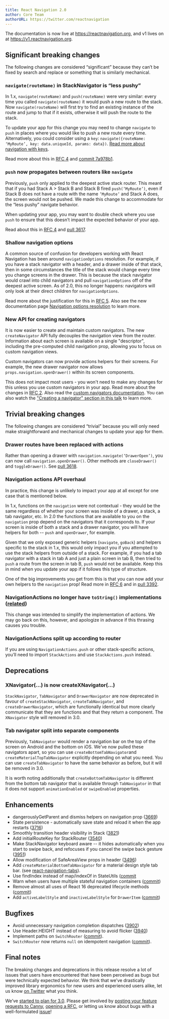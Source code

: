 ```yaml
---
title: React Navigation 2.0
author: Core Team
authorURL: https://twitter.com/reactnavigation
---
```


The documentation is now live at https://reactnavigation.org, and v1 lives on at https://v1.reactnavigation.org. 

## Significant breaking changes

The following changes are considered “significant” because they can’t be fixed by search and replace or something that is similarly mechanical.

### `navigate(routeName)` in StackNavigator is “less pushy”

In 1.x, `navigate(routeName)` and `push(routeName)` were very similar: every time you called `navigate(routeName)` it would push a new route to the stack. Now `navigate(routeName)` will first try to find an existing instance of the route and jump to that if it exists, otherwise it will push the route to the stack.

To update your app for this change you may need to change `navigate` to `push` in places where you would like to push a new route every time. Alternatively, you could consider using a `key`: `navigate({routeName: ‘MyRoute’, key: data.uniqueId, params: data})`. [Read more about navigation with keys](https://reactnavigation.org/docs/en/navigation-key.html).

Read more about this in [RFC 4](https://github.com/react-navigation/rfcs/blob/master/text/0004-less-pushy-navigate.md) and [commit 7a978b1](https://github.com/react-navigation/react-navigation/commit/7a978b1087ff3acc7dd71267bd900d15c932d7cc).

### `push` now propagates between routers like `navigate`

Previously, `push` only applied to the deepest active stack router. This meant that if you had Stack A > Stack B and Stack B fired `push(‘MyRoute’)`, even if Stack B does not have a route with the name `’MyRoute’` and Stack A does, the screen would not be pushed. We made this change to accommodate for the “less pushy” navigate behavior.

When updating your app, you may want to double check where you use `push` to ensure that this doesn’t impact the expected behavior of your app.

Read about this in [RFC 4](https://github.com/react-navigation/rfcs/blob/master/text/0004-less-pushy-navigate.md#drawbacks) and [pull 3617](https://github.com/react-navigation/react-navigation/pull/3617).

### Shallow navigation options

A common source of confusion for developers working with React Navigation has been around `navigationOptions` resolution. For example, if you have a stack navigator with a header, and a drawer inside of that stack, then in some circumstances the title of the stack would change every time you change screens in the drawer. This is because the stack navigator would crawl into child navigators and pull `navigationOptions` off of the deepest active screen. As of 2.0, this no longer happens: navigators will only look at their direct children for `navigationOptions`.

Read more about the justification for this in [RFC 5](https://github.com/react-navigation/rfcs/blob/master/text/0005-shallow-navigation-options.md). Also see the new documentation page [Navigation options resolution](https://reactnavigation.org/docs/en/navigation-options-resolution.html) to learn more.

### New API for creating navigators

It is now easier to create and maintain custom navigators. The new `createNavigator` API fully decouples the navigation view from the router. Information about each screen is available on a single "descriptor", including the pre-computed child navigation prop, allowing you to focus on custom navigation views.

Custom navigators can now provide actions helpers for their screens. For example, the new drawer navigator now allows `props.navigation.openDrawer()` within its screen components.

This does not impact most users - you won't need to make any changes for this unless you use custom navigators in your app. Read more about the changes in [RFC 2](https://github.com/react-navigation/rfcs/blob/master/text/0002-navigator-view-api.md). Also read the [custom navigators documentation](https://reactnavigation.org/docs/en/custom-navigators.html). You can also watch the ["Creating a navigator" section in this talk](https://youtu.be/wJJZ9Od8MjM?t=1215) to learn more. 

## Trivial breaking changes

The following changes are considered “trivial” because you will only need make straightforward and mechanical changes to update your app for them.

### Drawer routes have been replaced with actions

Rather than opening a drawer with `navigation.navigate(‘DrawerOpen’)`, you can now call `navigation.openDrawer()`. Other methods are `closeDrawer()` and `toggleDrawer()`.  See [pull 3618](https://github.com/react-navigation/react-navigation/pull/3618).

### Navigation actions API overhaul

In practice, this change is unlikely to impact your app at all except for one case that is mentioned below.

In 1.x, functions on the `navigation` were not contextual - they would be the same regardless of whether your screen was inside of a drawer, a stack, a tab navigator, etc. In 2.0 the functions that are available to you on the `navigation` prop depend on the navigators that it corresponds to. If your screen is inside of both a stack and a drawer navigator, you will have helpers for both -- `push` and `openDrawer`, for example. 

Given that we only exposed generic helpers (`navigate`, `goBack`) and helpers specific to the stack in 1.x, this would only impact you if you attempted to use the stack helpers from outside of a stack. For example, if you had a tab navigator with a stack in tab A and just a plain screen in tab B, then tried to `push` a route from the screen in tab B, `push` would not be available. Keep this in mind when you update your app if it follows this type of structure.

One of the big improvements you get from this is that you can now add your own helpers to the `navigation` prop!  Read more in [RFC 6](https://github.com/react-navigation/rfcs/blob/master/text/0006-action-creators.md) and in [pull 3392](https://github.com/react-navigation/react-navigation/pull/3392).

 ### NavigationActions no longer have `toString()` implementations ([related](https://github.com/react-navigation/react-navigation/issues/4072))

This change was intended to simplify the implementation of actions. We may go back on this, however, and apologize in advance if this thrasing causes you trouble.

### NavigationActions split up according to router

If you are using `NavigationActions.push` or other stack-specific actions, you’ll need to import `StackActions` and use `StackActions.push` instead.

## Deprecations 

###  XNavigator(...) is now createXNavigator(...)

`StackNavigator`, `TabNavigator` and `DrawerNavigator` are now deprecated in favour of `createStackNavigator`, `createTabNavigator`, and `createDrawerNavigator`, which are functionally identical but more clearly communicate that they are functions and that they return a component. The `XNavigator` style will removed in 3.0. 

### Tab navigator split into separate components

Previously, `TabNavigator` would render a navigation bar on the top of the screen on Android and the bottom on iOS. We’ve now pulled these navigators apart, so you can use `createBottomTabNavigator`and `createMaterialTopTabNavigator` explicitly depending on what you need. You can use `createTabNavigator` to have the same behavior as before, but it will be removed in 3.0.

It is worth noting additionally that `createBottomTabNavigator` is different from the bottom tab navigator that is available through `TabNavigator` in that it does not support `animationEnabled` or `swipeEnabled` properties.

## Enhancements

* dangerouslyGetParent and dismiss helpers on navigation prop ([3669](https://github.com/react-navigation/react-navigation/pull/3669))
* State persistence - automatically save state and reload it when the app restarts ([3716](https://github.com/react-navigation/react-navigation/pull/3716))
* Smoothly transition header visibility in Stack ([3821](https://github.com/react-navigation/react-navigation/pull/3821))
* Add initialRouteKey for StackRouter ([3540](https://github.com/react-navigation/react-navigation/pull/3540))
* Make StackNavigator keyboard aware -- it hides automatically when you start to swipe back, and refocuses if you cancel the swipe back gesture ([3951](https://github.com/react-navigation/react-navigation/pull/3951))
* Allow modification of SafeAreaView props in header ([3496](https://github.com/react-navigation/react-navigation/pull/3496))
* Add `createMaterialBottomTabNavigator` for a material design style tab bar. (see [react-navigation-tabs](https://github.com/react-navigation/react-navigation-tabs)).
* Use findIndex instead of map/indexOf in StateUtils ([commit](https://github.com/react-navigation/react-navigation/commit/47fe858d4ec339d2b1f4b96f3a5444aed8f6f900)
* Warn when users have multiple stateful navigation containers ([commit](https://github.com/react-navigation/react-navigation/commit/68a2a106f370003dc1d46385fd8b5992be189ee2))
* Remove almost all uses of React 16 deprecated lifecycle methods ([commit](https://github.com/react-navigation/react-navigation/commit/3f837c895e823de4d528b55fd70ee7ba167480d8))
* Add `activeLabelStyle` and `inactiveLabelStyle` for `DrawerItem` ([commit](https://github.com/react-navigation/react-navigation/commit/7c488c8d4974028f85a4c5171d27209fa099170f))

## Bugfixes

* Avoid unnecessary navigation completion dispatches ([3902](https://github.com/react-navigation/react-navigation/pull/3902))
* Use Header.HEIGHT instead of measuring to avoid flicker ([3940](https://github.com/react-navigation/react-navigation/pull/3940))
* Implement paths on `SwitchRouter` ([commit](https://github.com/react-navigation/react-navigation/commit/5e4512f3ebef587bf90e4ec4d660708b72a0a865)).
* `SwitchRouter` now returns `null` on idempotent navigation ([commit](https://github.com/react-navigation/react-navigation/commit/577d99c1658ef85c061c82d55bf349c38e161e97)).

## Final notes

The breaking changes and deprecations in this release resolve a lot of issues that users have encountered that have been perceived as bugs but were technically expected behavior. We think that we’ve drastically improved library ergonomics for new users and experienced users alike, let us know [on Twitter](https://twitter.com/reactnavigation) what you think.

We’ve [started to plan for 3.0](https://github.com/react-navigation/react-navigation/issues/3686). Please get involved by [posting your feature requests to Canny](https://react-navigation.canny.io/feature-requests), [opening a RFC](https://github.com/react-navigation/rfcs/issues), or letting us know about bugs with a well-formulated [issue](https://github.com/react-navigation/react-navigation/issues/new)!